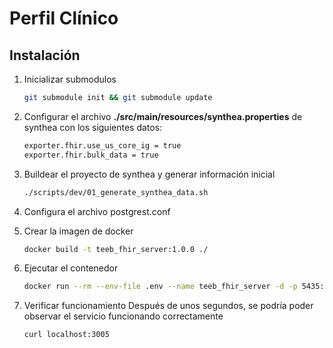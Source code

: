 # Perfil Clínico

## Instalación 

1. Inicializar submodulos

    ```bash
    git submodule init && git submodule update
    ```

2. Configurar el archivo **./src/main/resources/synthea.properties** de synthea con los siguientes datos:

    ```bash
    exporter.fhir.use_us_core_ig = true
    exporter.fhir.bulk_data = true
    ```

3. Buildear el proyecto de synthea y generar información inicial

    ```bash
    ./scripts/dev/01_generate_synthea_data.sh
    ```

4. Configura el archivo postgrest.conf

5. Crear la imagen de docker

    ```bash
    docker build -t teeb_fhir_server:1.0.0 ./
    ```

6. Ejecutar el contenedor

    ```bash
    docker run --rm --env-file .env --name teeb_fhir_server -d -p 5435:5432 -p 4000:4000 teeb_fhir_server:1.0.0
    ```

7. Verificar funcionamiento
    Después de unos segundos, se podría poder observar el servicio funcionando correctamente

    ```bash
    curl localhost:3005
    ```

